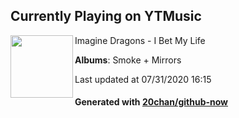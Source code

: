 ## Currently Playing on YTMusic

[<img align="left" width="100" src="https://lh3.googleusercontent.com/nKzUyGxMddXNZsWq-pyHg-49HVU4H4PL7P69DTihi3DWlqUtn5LNkLF0gae7qVhqUW7Ez7fyhakSZAfO">](https://music.youtube.com/channel/UC0aXrjVxG5pZr99v77wZdPQ)

Imagine Dragons - I Bet My Life

**Albums**: Smoke + Mirrors

Last updated at 07/31/2020 16:15

#### Generated with [20chan/github-now](https://github.com/20chan/github-now)


<!--
**20chan/20chan** is a ✨ _special_ ✨ repository because its `README.md` (this file) appears on your GitHub profile.

Here are some ideas to get you started:

- 🔭 I’m currently working on ...
- 🌱 I’m currently learning ...
- 👯 I’m looking to collaborate on ...
- 🤔 I’m looking for help with ...
- 💬 Ask me about ...
- 📫 How to reach me: ...
- 😄 Pronouns: ...
- ⚡ Fun fact: ...
-->
